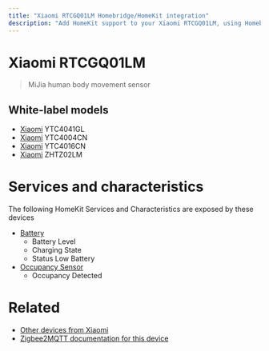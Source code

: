 ```yaml
---
title: "Xiaomi RTCGQ01LM Homebridge/HomeKit integration"
description: "Add HomeKit support to your Xiaomi RTCGQ01LM, using Homebridge, Zigbee2MQTT and homebridge-z2m."
---
```

<!---
This file has been GENERATED using src/docgen/docgen.ts
DO NOT EDIT THIS FILE MANUALLY!
-->
# Xiaomi RTCGQ01LM
> MiJia human body movement sensor


## White-label models
* [Xiaomi](../index.md#xiaomi) YTC4041GL
* [Xiaomi](../index.md#xiaomi) YTC4004CN
* [Xiaomi](../index.md#xiaomi) YTC4016CN
* [Xiaomi](../index.md#xiaomi) ZHTZ02LM

# Services and characteristics
The following HomeKit Services and Characteristics are exposed by
these devices

* [Battery](../../battery.md)
  * Battery Level
  * Charging State
  * Status Low Battery
* [Occupancy Sensor](../../sensors.md)
  * Occupancy Detected


# Related
* [Other devices from Xiaomi](../index.md#xiaomi)
* [Zigbee2MQTT documentation for this device](https://www.zigbee2mqtt.io/devices/RTCGQ01LM.html)